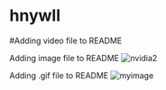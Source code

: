 # hnywll

#Adding video file to README

Adding image file to README
![nvidia2](https://user-images.githubusercontent.com/14966028/36832906-89a6d36a-1d53-11e8-89ea-c38bb8fd3d43.png)

Adding .gif file to README
![myimage](https://user-images.githubusercontent.com/14966028/36833877-e358e378-1d56-11e8-9f6a-a8f03c1846b2.gif)
